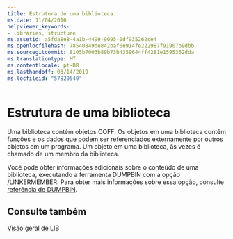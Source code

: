```yaml
---
title: Estrutura de uma biblioteca
ms.date: 11/04/2016
helpviewer_keywords:
- libraries, structure
ms.assetid: a5fda8e8-4a1b-4499-9095-0df935262ce4
ms.openlocfilehash: 78540849de842baf6e914fe222987f91907b9dbb
ms.sourcegitcommit: 8105b7003b89b73b4359644ff4281e1595352dda
ms.translationtype: MT
ms.contentlocale: pt-BR
ms.lasthandoff: 03/14/2019
ms.locfileid: "57820540"
---
```

# <a name="structure-of-a-library"></a>Estrutura de uma biblioteca

Uma biblioteca contém objetos COFF. Os objetos em uma biblioteca contêm funções e os dados que podem ser referenciados externamente por outros objetos em um programa. Um objeto em uma biblioteca, às vezes é chamado de um membro da biblioteca.

Você pode obter informações adicionais sobre o conteúdo de uma biblioteca, executando a ferramenta DUMPBIN com a opção /LINKERMEMBER. Para obter mais informações sobre essa opção, consulte [referência de DUMPBIN](dumpbin-reference.md).

## <a name="see-also"></a>Consulte também

[Visão geral de LIB](overview-of-lib.md)
